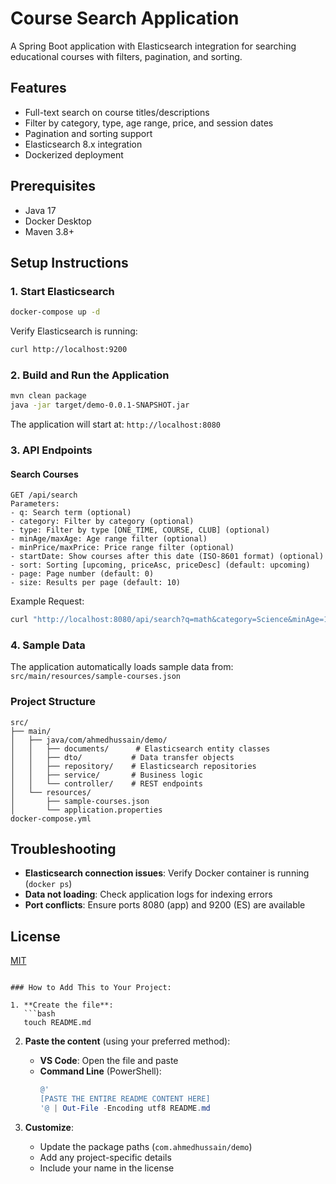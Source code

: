 
# Course Search Application

A Spring Boot application with Elasticsearch integration for searching educational courses with filters, pagination, and sorting.

## Features
- Full-text search on course titles/descriptions
- Filter by category, type, age range, price, and session dates
- Pagination and sorting support
- Elasticsearch 8.x integration
- Dockerized deployment

## Prerequisites
- Java 17
- Docker Desktop
- Maven 3.8+

## Setup Instructions

### 1. Start Elasticsearch
```bash
docker-compose up -d
```

Verify Elasticsearch is running:
```bash
curl http://localhost:9200
```

### 2. Build and Run the Application
```bash
mvn clean package
java -jar target/demo-0.0.1-SNAPSHOT.jar
```

The application will start at: `http://localhost:8080`

### 3. API Endpoints

#### Search Courses
```
GET /api/search
Parameters:
- q: Search term (optional)
- category: Filter by category (optional)
- type: Filter by type [ONE_TIME, COURSE, CLUB] (optional)
- minAge/maxAge: Age range filter (optional)
- minPrice/maxPrice: Price range filter (optional)
- startDate: Show courses after this date (ISO-8601 format) (optional)
- sort: Sorting [upcoming, priceAsc, priceDesc] (default: upcoming)
- page: Page number (default: 0)
- size: Results per page (default: 10)
```

Example Request:
```bash
curl "http://localhost:8080/api/search?q=math&category=Science&minAge=10&sort=priceAsc"
```

### 4. Sample Data
The application automatically loads sample data from:
`src/main/resources/sample-courses.json`

### Project Structure
```
src/
├── main/
│   ├── java/com/ahmedhussain/demo/
│   │   ├── documents/      # Elasticsearch entity classes
│   │   ├── dto/           # Data transfer objects
│   │   ├── repository/    # Elasticsearch repositories
│   │   ├── service/       # Business logic
│   │   └── controller/    # REST endpoints
│   └── resources/
│       ├── sample-courses.json
│       └── application.properties
docker-compose.yml
```

## Troubleshooting
- **Elasticsearch connection issues**: Verify Docker container is running (`docker ps`)
- **Data not loading**: Check application logs for indexing errors
- **Port conflicts**: Ensure ports 8080 (app) and 9200 (ES) are available

## License
[MIT](https://choosealicense.com/licenses/mit/)
```

### How to Add This to Your Project:

1. **Create the file**:
   ```bash
   touch README.md
   ```

2. **Paste the content** (using your preferred method):
   - **VS Code**: Open the file and paste
   - **Command Line** (PowerShell):
     ```powershell
     @'
     [PASTE THE ENTIRE README CONTENT HERE]
     '@ | Out-File -Encoding utf8 README.md
     ```

3. **Customize**:
   - Update the package paths (`com.ahmedhussain/demo`)
   - Add any project-specific details
   - Include your name in the license 
